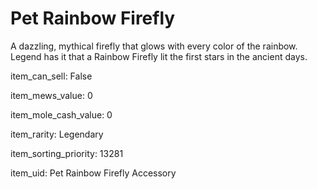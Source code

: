 # Pet Rainbow Firefly

A dazzling, mythical firefly that glows with every color of the rainbow. Legend has it that a Rainbow Firefly lit the first stars in the ancient days.

item_can_sell: False

item_mews_value: 0

item_mole_cash_value: 0

item_rarity: Legendary

item_sorting_priority: 13281

item_uid: Pet Rainbow Firefly Accessory